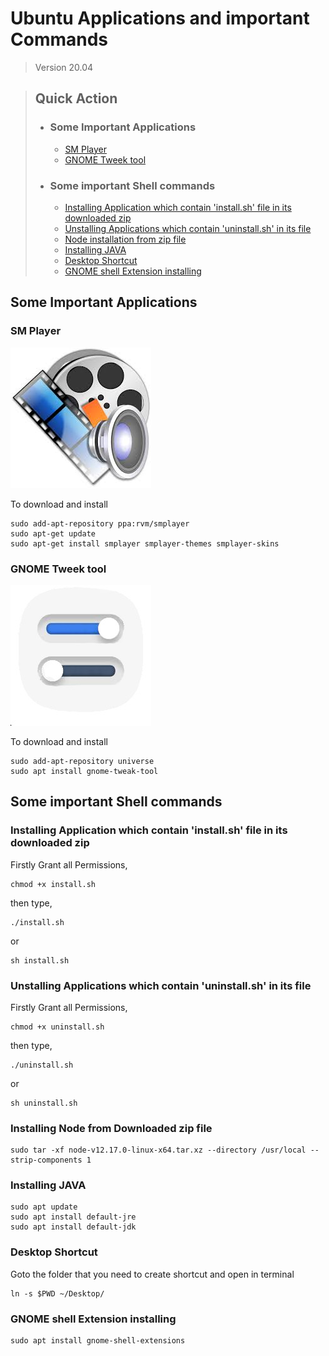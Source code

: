 # Ubuntu Applications and important Commands
> Version 20.04 


> ## Quick Action
>-  ### Some Important Applications
>       - [SM Player](#sm-player)
>       - [GNOME Tweek tool](#gnome-tweek-tool)
>-  ### Some important Shell commands 
>       - [Installing Application which contain 'install.sh' file in its downloaded zip](#installing-application-which-contain-installsh-file-in-its-downloaded-zip)
>       - [Unstalling Applications which contain 'uninstall.sh' in its file  ](#unstalling-applications-which-contain-uninstallsh-in-its-file)
>       - [Node installation from zip file](#installing-node-from-downloaded-zip-file)
>       - [Installing JAVA](#installing-java)
>       - [Desktop Shortcut](#desktop-shortcut)
>       - [GNOME shell Extension installing](#gnome-shell-extension-installing)

 


## Some Important Applications

### SM Player
![image of smplayer](./img/smplayer.jpeg)

To download and install
```
sudo add-apt-repository ppa:rvm/smplayer 
sudo apt-get update 
sudo apt-get install smplayer smplayer-themes smplayer-skins
```

 ### GNOME Tweek tool
![image of gnome_tweek](./img/gnome_tweak.jpeg)

To download and install
```
sudo add-apt-repository universe
sudo apt install gnome-tweak-tool
```

## Some important Shell commands  

 ### Installing Application which contain 'install.sh' file in its downloaded zip

Firstly Grant all Permissions,

```
chmod +x install.sh
```
then type,
```
./install.sh
```
or
```
sh install.sh	
```
 ### Unstalling Applications which contain 'uninstall.sh' in its file 

Firstly Grant all Permissions,

```
chmod +x uninstall.sh
```
then type,
```
./uninstall.sh
```
or
```
sh uninstall.sh	
```	
 ### Installing Node from Downloaded zip file
```
sudo tar -xf node-v12.17.0-linux-x64.tar.xz --directory /usr/local --strip-components 1
```
 ### Installing JAVA
```
sudo apt update
sudo apt install default-jre
sudo apt install default-jdk
```
 ### Desktop Shortcut
 Goto the folder that you need to create shortcut and open in terminal
```
ln -s $PWD ~/Desktop/
```
 ### GNOME shell Extension installing
```
sudo apt install gnome-shell-extensions
```
